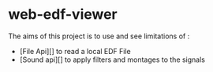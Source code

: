 # web-edf-viewer
The aims of this project is to use and see limitations of :
* [File Api][] to read a local EDF File
* [Sound api][] to apply filters and montages to the signals






